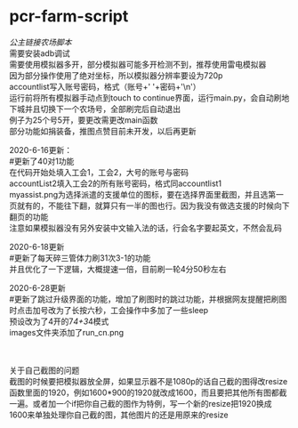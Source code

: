 # pcr-farm-script
*公主链接农场脚本*<br>
  需要安装adb调试<br>
  需要使用模拟器多开，部分模拟器可能多开检测不到，推荐使用雷电模拟器<br>
  因为部分操作使用了绝对坐标，所以模拟器分辨率要设为720p<br>
  accountlist写入账号密码，格式（账号+' '+密码+'\n'）<br>
  运行前将所有模拟器手动点到touch to continue界面，运行main.py，会自动刷地下城并且切换下一个农场号，全部刷完后自动退出<br>
  例子为25个号5开，要更改需更改main函数<br>
  部分功能如捐装备，推图点赞目前未开发，以后再更新<br>

2020-6-16更新：<br>
  #更新了40对1功能<br>
    在代码开始处填入工会1，工会2，大号的账号与密码<br>
    accountList2填入工会2的所有账号密码，格式同accountlist1<br>
    myassist.png为选择派遣的支援单位的图标，要在选择界面里截图，并且选第一页就有的，不能往下翻，就算只有一半的图也行。因为我没有做选支援的时候向下翻页的功能<br>
    注意如果模拟器没有另外安装中文输入法的话，行会名字要起英文，不然会乱码<br>

2020-6-18更新<br>
  #更新了每天碎三管体力刷31次3-1的功能<br>
      并且优化了一下逻辑，大概提速一倍，目前刷一轮4分50秒左右<br>

2020-6-28更新<br>
  #更新了跳过升级界面的功能，增加了刷图时的跳过功能，并根据网友提醒把刷图时点击加号改为了长按六秒，工会操作中多加了一些sleep<br>
  预设改为了4开的7*4+3*4模式<br>
  images文件夹添加了run_cn.png
  
<br><br>关于自己截图的问题<br>
截图的时候要把模拟器放全屏，如果显示器不是1080p的话自己截的图得改resize函数里面的1920，例如1600*900的1920就改成1600，而且要把其他所有图都截一遍。或者加一个if把你自己截的图作为特例，写一个新的resize把1920换成1600来单独处理你自己截的图，其他图片的还是用原来的resize<br>
